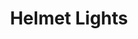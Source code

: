 ---
title:  Helmet Lights
layout: post
excerpt: A few different custom mounts to attach lights to bike helmets.
permalink: /projects/helmet_lights

img:
    src: /assets/projects/helmet_lights/bw_thumbnail.svg
    alt: A CAD model of a 3D printable mount for a common LED light onto a helmet.
    class: invertable

social_image: /assets/projects/helmet_lights/bw_thumbnail.png
---